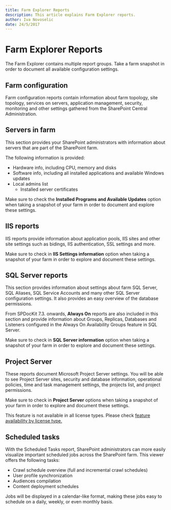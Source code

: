```yaml
---
title: Farm Explorer Reports
description: This article explains Farm Explorer reports.
author: Iva Novoselic
date: 24/5/2017
---
```


# Farm Explorer Reports

The Farm Explorer contains multiple report groups. Take a farm snapshot in order to document all available configuration settings.

## Farm configuration

Farm configuration reports contain information about farm topology, site topology, services on servers, application management, security, monitoring and other settings gathered from the SharePoint Central Administration.

## Servers in farm

This section provides your SharePoint administrators with information about servers that are part of the SharePoint farm.

The following information is provided:

* Hardware info, including CPU, memory and disks
* Software info, including all installed applications and available Windows updates
* Local admins list
  * Installed server certificates  

Make sure to check the **Installed Programs and Available Updates** option when taking a snapshot of your farm in order to document and explore these settings.

## IIS reports

IIS reports provide information about application pools, IIS sites and other site settings such as bidings, IIS authentication, SSL settings and more.

Make sure to check in **IIS Settings information** option when taking a snapshot of your farm in order to explore and document these settings.

## SQL Server reports

This section provides information about settings about farm SQL Server, SQL Aliases, SQL Service Accounts and many other SQL Server configuration settings. It also provides an easy overview of the database permissions.

From SPDocKit 7.3. onwards, **Always On** reports are also included in this section and provide information about Groups, Replicas, Databases and Listeners configured in the Always On Availability Groups feature in SQL Server.

Make sure to check in **SQL Server information** option when taking a snapshot of your farm in order to explore and document these settings.

## Project Server

These reports document Microsoft Project Server settings. You will be able to see Project Server sites, security and database information, operational policies, time and task management settings, the projects list, and project permissions.

Make sure to check in **Project Server** options when taking a snapshot of your farm in order to explore and document these settings.

This feature is not available in all license types. Please check [feature availability by license type.](https://www.spdockit.com/orders)

## Scheduled tasks

With the Scheduled Tasks report, SharePoint administrators can more easily visualize important scheduled jobs across the SharePoint farm. This viewer offers the following tasks:

* Crawl schedule overview \(full and incremental crawl schedules\)
* User profile synchronization
* Audiences compilation
* Content deployment schedules

Jobs will be displayed in a calendar-like format, making these jobs easy to schedule on a daily, weekly, or even monthly basis.

